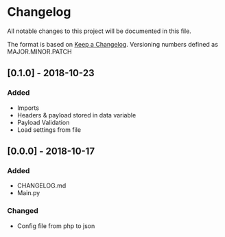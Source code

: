 # Changelog

All notable changes to this project will be documented in this file.

The format is based on [Keep a Changelog](http://keepachangelog.com/en/1.0.0/).
Versioning numbers defined as MAJOR.MINOR.PATCH

## [0.1.0] - 2018-10-23

### Added

-   Imports
-   Headers & payload stored in data variable
-   Payload Validation
-   Load settings from file

## [0.0.0] - 2018-10-17

### Added

-   CHANGELOG.md
-   Main.py

### Changed

-   Config file from php to json
